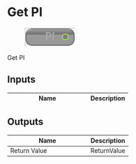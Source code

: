 # Get PI

<div align="left" data-full-width="false">

<figure><img src="Get_PI.png" alt=""><figcaption></figcaption></figure>

</div>

Get PI

## Inputs

<table>
<thead><tr><th width="170">Name</th><th>Description</th></tr></thead>
<tbody>
</tbody>
</table>

## Outputs

<table>
<thead><tr><th width="170">Name</th><th>Description</th></tr></thead>
<tbody>
<tr><td>Return Value</td><td>ReturnValue</td></tr>
</tbody>
</table>